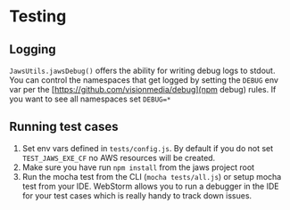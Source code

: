 # Testing

## Logging

`JawsUtils.jawsDebug()` offers the ability for writing debug logs to stdout.  You can control the namespaces that get logged by setting the `DEBUG` env var per the [https://github.com/visionmedia/debug](npm debug) rules.  If you want to see all namespaces set `DEBUG=*`

## Running test cases

1.  Set env vars defined in `tests/config.js`. By default if you do not set `TEST_JAWS_EXE_CF` no AWS resources will be created.
1.  Make sure you have run `npm install` from the jaws project root
1.  Run the mocha test from the CLI (`mocha tests/all.js`) or setup mocha test from your IDE.  WebStorm allows you to run a debugger in the IDE for your test cases which is really handy to track down issues.